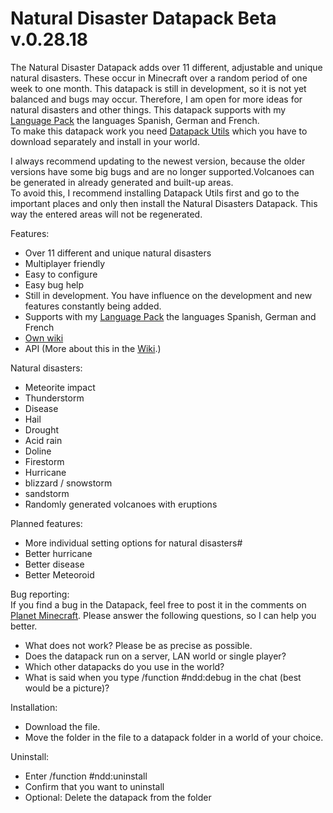 # Natural Disaster Datapack Beta v.0.28.18

The Natural Disaster Datapack adds over 11 different, adjustable and unique natural disasters. These occur in Minecraft over a random period of
one week to one month.
This datapack is still in development, so it is not yet balanced and bugs may occur. Therefore, I am open for more ideas for natural disasters
and other things.
This datapack supports with my [Language Pack](http://adfoc.us/51488274977668) the languages Spanish, German and French.                   
To make this datapack work you need [Datapack Utils](https://www.planetminecraft.com/data-pack/datapack-utils/) which you have to download separately and install in your world.

I always recommend updating to the newest version, because the older versions have some big bugs and are no longer supported.Volcanoes can be generated in already generated and built-up areas.                                                                                 
To avoid this, I recommend installing Datapack Utils first and go to the important places and only then install the Natural Disasters Datapack. This way the entered areas will not be regenerated.


Features:
  - Over 11 different and unique natural disasters
  - Multiplayer friendly
  - Easy to configure
  - Easy bug help
  - Still in development. You have influence on the development and new features constantly being added.
  - Supports with my [Language Pack](http://adfoc.us/51488274977668) the languages Spanish, German and French
  - [Own wiki](https://github.com/2mal3/Natural-Disaster-Datapack/wiki)
  - API  (More about this in the [Wiki](https://github.com/2mal3/Natural-Disaster-Datapack/wiki).)


Natural disasters:
  - Meteorite impact
  - Thunderstorm
  - Disease
  - Hail
  - Drought
  - Acid rain
  - Doline
  - Firestorm
  - Hurricane
  - blizzard / snowstorm
  - sandstorm
  - Randomly generated volcanoes with eruptions


Planned features:
  - More individual setting options for natural disasters#
  - Better hurricane
  - Better disease
  - Better Meteoroid


Bug reporting:                                                                      
  If you find a bug in the Datapack, feel free to post it in the comments on
  [Planet Minecraft](https://www.planetminecraft.com/data-pack/natural-disaster-4574511/). Please answer the following questions, so I can
  help you better.

  - What does not work? Please be as precise as possible.
  - Does the datapack run on a server, LAN world or single player?
  - Which other datapacks do you use in the world?
  - What is said when you type /function #ndd:debug in the chat (best would be a picture)?


 Installation:
  - Download the file.
  - Move the folder in the file to a datapack folder in a world of your choice.


Uninstall:
  - Enter /function #ndd:uninstall
  - Confirm that you want to uninstall
  - Optional: Delete the datapack from the folder
